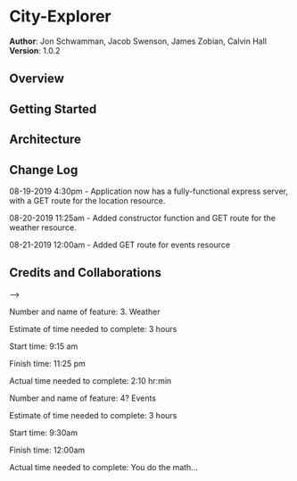 # City-Explorer

**Author**: Jon Schwamman, Jacob Swenson, James Zobian, Calvin Hall
**Version**: 1.0.2

## Overview
<!-- Provide a high level overview of what this application is and why you are building it, beyond the fact that it's an assignment for this class. (i.e. What's your problem domain?) -->

## Getting Started
<!-- What are the steps that a user must take in order to build this app on their own machine and get it running? -->

## Architecture
<!-- Provide a detailed description of the application design. What technologies (languages, libraries, etc) you're using, and any other relevant design information. -->

## Change Log

08-19-2019 4:30pm - Application now has a fully-functional express server, with a GET route for the location resource.

08-20-2019 11:25am - Added constructor function and GET route for the weather resource.

08-21-2019 12:00am - Added GET route for events resource

## Credits and Collaborations
<!-- Give credit (and a link) to other people or resources that helped you build this application. -->
-->


Number and name of feature: 3. Weather

Estimate of time needed to complete: 3 hours

Start time: 9:15 am

Finish time: 11:25 pm

Actual time needed to complete: 2:10 hr:min


Number and name of feature: 4? Events

Estimate of time needed to complete: 3 hours

Start time: 9:30am

Finish time: 12:00am

Actual time needed to complete: You do the math...
